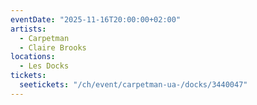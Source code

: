 ```yaml
---
eventDate: "2025-11-16T20:00:00+02:00"
artists:
  - Carpetman
  - Claire Brooks
locations:
  - Les Docks
tickets:
  seetickets: "/ch/event/carpetman-ua-/docks/3440047"
---
```

